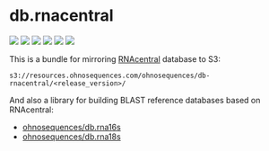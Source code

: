 # db.rnacentral

[![](https://travis-ci.org/ohnosequences/db.rnacentral.svg?branch=master)](https://travis-ci.org/ohnosequences/db.rnacentral)
[![](https://img.shields.io/codacy/???.svg)](https://www.codacy.com/app/ohnosequences/db.rnacentral)
[![](https://img.shields.io/badge/RNAcentral-v5.0-blue.svg)](http://blog.rnacentral.org/2016/03/rnacentral-release-5.html)
[![](http://github-release-version.herokuapp.com/github/ohnosequences/db.rnacentral/release.svg)](https://github.com/ohnosequences/db.rnacentral/releases/latest)
[![](https://img.shields.io/badge/license-AGPLv3-blue.svg)](https://tldrlegal.com/license/gnu-affero-general-public-license-v3-%28agpl-3.0%29)
[![](https://img.shields.io/badge/contact-gitter_chat-dd1054.svg)](https://gitter.im/ohnosequences/db.rnacentral)

This is a bundle for mirroring [RNAcentral](http://rnacentral.org/) database to S3:

```
s3://resources.ohnosequences.com/ohnosequences/db-rnacentral/<release_version>/
```

And also a library for building BLAST reference databases based on RNAcentral:

- [ohnosequences/db.rna16s](https://github.com/ohnosequences/db.rna16s)
- [ohnosequences/db.rna18s](https://github.com/ohnosequences/db.rna18s)
